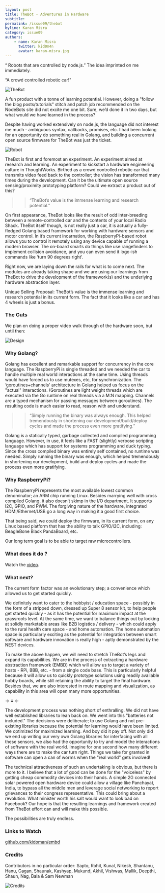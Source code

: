 ```yaml
---
layout: post
title: TheBot - Adventures in Hardware
subtitle: 
permalink: /issue09/thebot
byline: Karan Misra
category: issue09
authors:
    - name: Karan Misra
      twitter: kid0m4n
      avatar: karan-misra.jpg
---
```

“ Robots that are controlled by node.js.” The idea imprinted on me immediately. 

“A crowd controlled robotic car!" 

![TheBot](/p2/images/robot/1.png)

A fun product with a tonne of learning potential. However, doing a "follow the blog posts/tutorials" stitch and patch job recommended on the NodeBots site did not excite me one bit. Sure, we’d done it in two days, but what would we have learned in the process? 

Despite having worked extensively on node.js, the language did not interest me much - ambiguous syntax, callbacks, promises, etc. I had been looking for an opportunity do something real in Golang, and building a concurrent open source firmware for TheBot was just the ticket.

![Robot](/p2/images/robot/2.jpg)

TheBot is first and foremost an experiment. An experiment aimed at research and learning. An experiment to kickstart a hardware engineering culture in ThoughtWorks. Birthed as a crowd controlled robotic car that transmits video feed back to the controller; the vision has transformed many times during the development. Can it be the ultimate open source sensing/proximity prototyping platform? Could we extract a product out of this?

>> “TheBot’s value is the immense learning and research potential.”

On first appearance, TheBot looks like the result of odd inter-breeding between a remote-controlled car and the contents of your local Radio Shack. TheBot itself though, is not really just a car, it is actually a fully-fledged Golang based framework for working with hardware sensors and motor control. In it’s current incarnation, the RaspberryPi-based robot allows you to control it remotely using any device capable of running a modern browser. The on-board smarts do things like use rangefinders to implement collision avoidance, and you can even send it logo-ish commands like ‘turn 90 degrees right’.

Right now, we are laying down the rails for what is to come next. The modules are already taking shape and we are using our learnings from TheBot to drive the development of the framework(s) and the underlying hardware abstraction layer. 

Unique Selling Proposal: TheBot’s value is the immense learning and research potential in its current form. The fact that it looks like a car and has 4 wheels is just a bonus.

### The Guts

We plan on doing a proper video walk through of the hardware soon, but until then:

![Design](/p2/images/robot/3.png)


### Why Golang?

Golang has excellent and remarkable support for concurrency in the core language. The RaspberryPi is single threaded and we needed the car to handle multiple real world interactions at the same time. Using threads would have forced us to use mutexes, etc, for synchronization. The ‘goroutines+channels' architecture in Golang helped us focus on the "actual" interactions. (Goroutines are light weight threads which are executed via the Go runtime on real threads via a M:N mapping. Channels are a typed mechanism for passing messages between goroutines). The resulting code is much easier to read, reason with and understand.

>> “Simply running the binary was always enough. This helped tremendously in shortening our development/build/deploy cycles and made the process even more gratifying.”

Golang is a statically typed, garbage collected and compiled programming language. However, in use, it feels like a FAST (slightly) verbose scripting language which has support for systems programming  and duck typing. Since the cross compiled binary was entirely self contained, no runtime was needed. Simply running the binary was enough, which helped tremendously in shortening our development, build and deploy cycles and made the process even more gratifying.

### Why RaspberryPi?

The RaspberryPi represents the most available lowest common denominator; an ARM chip running Linux. Besides marrying well with cross compiled Golang, it also doesn’t skimp in the I/O department. It supports I2C, GPIO, and PWM. The forgiving nature of the hardware, integrated HDMI/Ethernet/USB go a long way in making it a good first choice.

That being said, we could deploy the firmware, in its current form, on any Linux based platform that has the ability to talk GPIO/I2C, including:
BeagleBone Black
PandaBoard, etc.

Our long term goal is to be able to target raw microcontrollers.

### What does it do ?

Watch the <a href="http://www.youtube.com/watch?v=iMXjkZ4B3EM" target="_blank">video</a>.

### What next?

The current form factor was an evolutionary step; a convenience which allowed us to get started quickly. 

We definitely want to cater to the hobbyist / education space - possibly in the form of a stripped down, dressed up Super 8 sensor kit, to help people get started quickly - as it has the potential for maximum impact at the grassroots level. At the same time, we want to balance things out by looking at solidly marketable areas like B2B logistics / delivery - which could apply to the rural health care space - and home automation. The home automation space is particularly exciting as the potential for integration between smart software and hardware innovation is really high - aptly demonstrated by the NEST devices.

To make the above happen, we will need to stretch TheBot’s legs and expand its capabilities. We are in the process of extracting a hardware abstraction framework (EMBD) which will allow us to target a variety of hosts - RPi, BBB, etc. - from a single code base. This is particularly helpful because it will allow us to quickly prototype solutions using readily available hobby boards, while still retaining the ability to target the final hardware. Besides that, we are also interested in route mapping and visualization, as capability in this area will open many more opportunities. 


-> ⁂ <-

The development process was nothing short of enthralling. We did not have well established libraries to lean back on. We went into this "batteries not included." The decisions were deliberate; to use Golang and not pre-existing libraries because the potential for learning would have been limited. We optimized for maximized learning. And boy did it pay off. Not only did we end up writing our very own Golang libraries for interfacing with all these sensors, we also had the opportunity to try and model the interactions of software with the real world. Imagine for one second how many different ways there are to make the car turn right. Things we take for granted in software can open a can of worms when the "real world" gets involved!

The technical attractiveness of such an undertaking is obvious, but there is more to it. I believe that a lot of good can be done for the "voiceless" by getting cheap commodity devices into their hands. A simple 2G connected solar powered open hardware device could allow a village like Panchayat, India, to bypass all the middle men and leverage social networking to report grievances to their congress representative. This could bring about a revolution. What minister worth his salt would want to look bad on Facebook? Our hope is that the resulting learnings and framework created from TheBot effort can and will make this possible. 

The possibilities are truly endless.

### Links to Watch

<a href="https://github.com/kidoman/embd" target="_blank">github.com/kidoman/embd</a>


### Credits

Contributors in no particular order: Sapto, Rohit, Kunal, Nikesh, Shantanu, Hanu, Gagan, Shaunak, Kashyap, Mukund, Akhil, Vishwas, Mallik, Deepthi, Shaun, Nag, Bala & Sam Newman

![Credits](/p2/images/robot/4.jpg)


